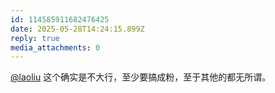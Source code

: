 ```yaml
---
id: 114585911682476425
date: 2025-05-28T14:24:15.899Z
reply: true
media_attachments: 0
---
```


[@laoliu](https://l22.org/@laoliu) 这个确实是不大行，至少要搞成粉，至于其他的都无所谓。

